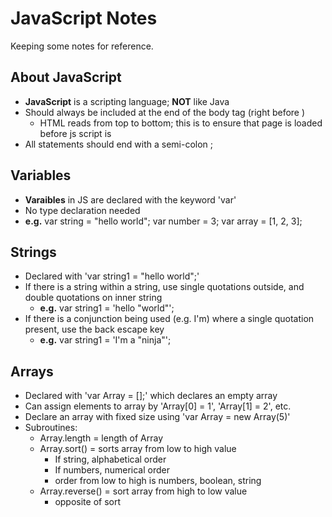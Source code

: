 # JavaScript Notes
Keeping some notes for reference.

## About JavaScript
- **JavaScript** is a scripting language; **NOT** like Java
- Should always be included at the end of the  body tag (right before </body>)
  - HTML reads from top to bottom; this is to ensure that page is loaded before js script is
- All statements should end with a semi-colon ;

## Variables
- **Varaibles** in JS are declared with the keyword 'var'
- No type declaration needed
- **e.g.** var string = "hello world";
           var number = 3;
           var array = [1, 2, 3];

## Strings
- Declared with 'var string1 = "hello world";'
- If there is a string within a string, use single quotations outside, and double quotations on
  inner string
  - **e.g.** var string1 = 'hello "world"';
- If there is a conjunction being used (e.g. I'm) where a single quotation present, use the
  back escape key
  - **e.g.** var string1 = 'I\'m a "ninja"';

## Arrays
- Declared with 'var Array = [];' which declares an empty array
- Can assign elements to array by 'Array[0] = 1', 'Array[1] = 2', etc.
- Declare an array with fixed size using 'var Array = new Array(5)'
- Subroutines:
  - Array.length = length of Array
  - Array.sort() = sorts array from low to high value
    - If string, alphabetical order
    - If numbers, numerical order
    - order from low to high is numbers, boolean, string
  - Array.reverse() = sort array from high to low value
    - opposite of sort
